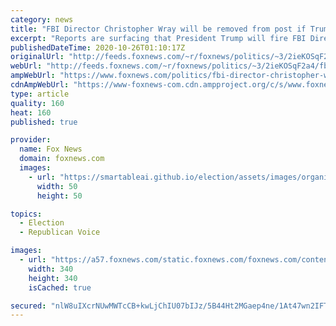```yaml
---
category: news
title: "FBI Director Christopher Wray will be removed from post if Trump is re-elected, source tells Fox News"
excerpt: "Reports are surfacing that President Trump will fire FBI Director Christopher Wray should he win reelection next Tuesday."
publishedDateTime: 2020-10-26T01:10:17Z
originalUrl: "http://feeds.foxnews.com/~r/foxnews/politics/~3/2ieKOSqF2a4/fbi-director-christopher-wray-will-be-removed-reelection"
webUrl: "http://feeds.foxnews.com/~r/foxnews/politics/~3/2ieKOSqF2a4/fbi-director-christopher-wray-will-be-removed-reelection"
ampWebUrl: "https://www.foxnews.com/politics/fbi-director-christopher-wray-will-be-removed-reelection.amp"
cdnAmpWebUrl: "https://www-foxnews-com.cdn.ampproject.org/c/s/www.foxnews.com/politics/fbi-director-christopher-wray-will-be-removed-reelection.amp"
type: article
quality: 160
heat: 160
published: true

provider:
  name: Fox News
  domain: foxnews.com
  images:
    - url: "https://smartableai.github.io/election/assets/images/organizations/foxnews.com-50x50.jpg"
      width: 50
      height: 50

topics:
  - Election
  - Republican Voice

images:
  - url: "https://a57.foxnews.com/static.foxnews.com/foxnews.com/content/uploads/2018/09/340/340/c4a1ac56-untitled.png?ve=1&tl=1"
    width: 340
    height: 340
    isCached: true

secured: "nlW8uIXcrNUwMWTcCB+kwLjChIU07bIJz/5B44Ht2MGaep4ne/1At47wn2IFTy0W6xfoMTX+8gBTN+9kBZar3N/YoTvMlfyOTws7kP3NcxTJzCjdGTBNVaKd0S0wxHuzIXy3HJ2jaR3vHVVXc0G6EtDjzctcDHU3OcP4gzen3qImrhP07FzqGNKlGD7Y/vN219xj8kphK9ccpHrdR09KAMfFpI1XW8RCn5AHAmkbKTrgSBdqG11Z9j0gW8AxiqMa2eTK6VIxbEfPQkxdIb3WNodDpN0810nXyN4jh0SfGGHfC0KEVGwv3bz98W6nh4L3utNekn8Bf3k6FHxxFQqL/AWtHAm+m/l7XjlOHU6NoeA=;H04xKNnHyVp8I96CEA7isA=="
---
```


